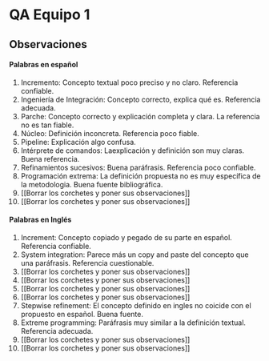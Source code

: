 # QA Equipo 1
## Observaciones
#### Palabras en español
1. Incremento: Concepto textual poco preciso y no claro. Referencia confiable.
2. Ingeniería de Integración: Concepto correcto, explica qué es. Referencia adecuada.
3. Parche: Concepto correcto y explicación completa y clara. La referencia no es tan fiable.
4. Núcleo: Definición inconcreta. Referencia poco fiable.
5. Pipeline: Explicación algo confusa.
6. Intérprete de comandos: Laexplicación y definición son muy claras. Buena referencia. 
7. Refinamientos sucesivos: Buena paráfrasis. Referencia poco confiable.
8. Programación extrema: La definición propuesta no es muy específica de la metodologia. Buena fuente bibliográfica.
9. [[Borrar los corchetes y poner sus observaciones]]
10. [[Borrar los corchetes y poner sus observaciones]]
#### Palabras en Inglés
1. Increment: Concepto copiado y pegado de su parte en español. Referencia confiable.
2. System integration: Parece más un copy and paste del concepto que una paráfrasis. Referencia cuestionable.
3. [[Borrar los corchetes y poner sus observaciones]]
4. [[Borrar los corchetes y poner sus observaciones]]
5. [[Borrar los corchetes y poner sus observaciones]]
6. [[Borrar los corchetes y poner sus observaciones]]
7. Stepwise refinement: El concepto definido en ingles no coicide con el propuesto en español. Buena fuente.
8. Extreme programming: Paráfrasis muy similar a la definición textual. Referencia adecuada. 
9. [[Borrar los corchetes y poner sus observaciones]]
10. [[Borrar los corchetes y poner sus observaciones]]

